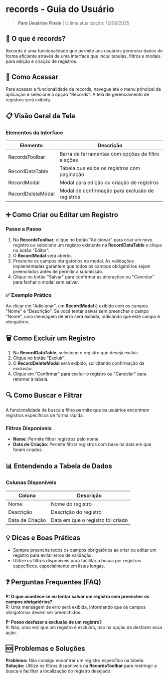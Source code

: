 # records - Guia do Usuário

> **Para Usuários Finais** | Última atualização: 12/08/2025

## 📢 O que é records?

Records é uma funcionalidade que permite aos usuários gerenciar dados de forma eficiente através de uma interface que inclui tabelas, filtros e modais para edição e criação de registros.

## 🚀 Como Acessar

Para acessar a funcionalidade de records, navegue até o menu principal da aplicação e selecione a opção "Records". A tela de gerenciamento de registros será exibida.

## 📋 Visão Geral da Tela

### **Elementos da Interface**

| Elemento            | Descrição                                      |
|---------------------|------------------------------------------------|
| RecordsToolbar      | Barra de ferramentas com opções de filtro e ações |
| RecordDataTable     | Tabela que exibe os registros com paginação    |
| RecordModal         | Modal para edição ou criação de registros      |
| RecordDeleteModal    | Modal de confirmação para exclusão de registros |

## ➕ Como Criar ou Editar um Registro

### **Passo a Passo**

1. Na **RecordsToolbar**, clique no botão "Adicionar" para criar um novo registro ou selecione um registro existente na **RecordDataTable** e clique no botão "Editar".
2. O **RecordModal** será aberto.
3. Preencha os campos obrigatórios no modal. As validações implementadas garantem que todos os campos obrigatórios sejam preenchidos antes de permitir a submissão.
4. Clique no botão "Salvar" para confirmar as alterações ou "Cancelar" para fechar o modal sem salvar.

### **✅ Exemplo Prático**

Ao clicar em "Adicionar", um **RecordModal** é exibido com os campos "Nome" e "Descrição". Se você tentar salvar sem preencher o campo "Nome", uma mensagem de erro será exibida, indicando que este campo é obrigatório.

## 🗑️ Como Excluir um Registro

1. Na **RecordDataTable**, selecione o registro que deseja excluir.
2. Clique no botão "Excluir".
3. O **RecordDeleteModal** será exibido, solicitando confirmação da exclusão.
4. Clique em "Confirmar" para excluir o registro ou "Cancelar" para retornar à tabela.

## 🔍 Como Buscar e Filtrar

A funcionalidade de busca e filtro permite que os usuários encontrem registros específicos de forma rápida.

### **Filtros Disponíveis**

- **Nome**: Permite filtrar registros pelo nome.
- **Data de Criação**: Permite filtrar registros com base na data em que foram criados.

## 📊 Entendendo a Tabela de Dados

### **Colunas Disponíveis**

| Coluna           | Descrição                              |
|------------------|----------------------------------------|
| Nome             | Nome do registro                       |
| Descrição        | Descrição do registro                  |
| Data de Criação  | Data em que o registro foi criado     |

## 💡 Dicas e Boas Práticas

- Sempre preencha todos os campos obrigatórios ao criar ou editar um registro para evitar erros de validação.
- Utilize os filtros disponíveis para facilitar a busca por registros específicos, especialmente em listas longas.

## ❓ Perguntas Frequentes (FAQ)

**P: O que acontece se eu tentar salvar um registro sem preencher os campos obrigatórios?**  
R: Uma mensagem de erro será exibida, informando que os campos obrigatórios devem ser preenchidos.

**P: Posso desfazer a exclusão de um registro?**  
R: Não, uma vez que um registro é excluído, não há opção de desfazer essa ação.

## 🆘 Problemas e Soluções

**Problema:** Não consigo encontrar um registro específico na tabela.  
**Solução:** Utilize os filtros disponíveis na **RecordsToolbar** para restringir a busca e facilitar a localização do registro desejado.